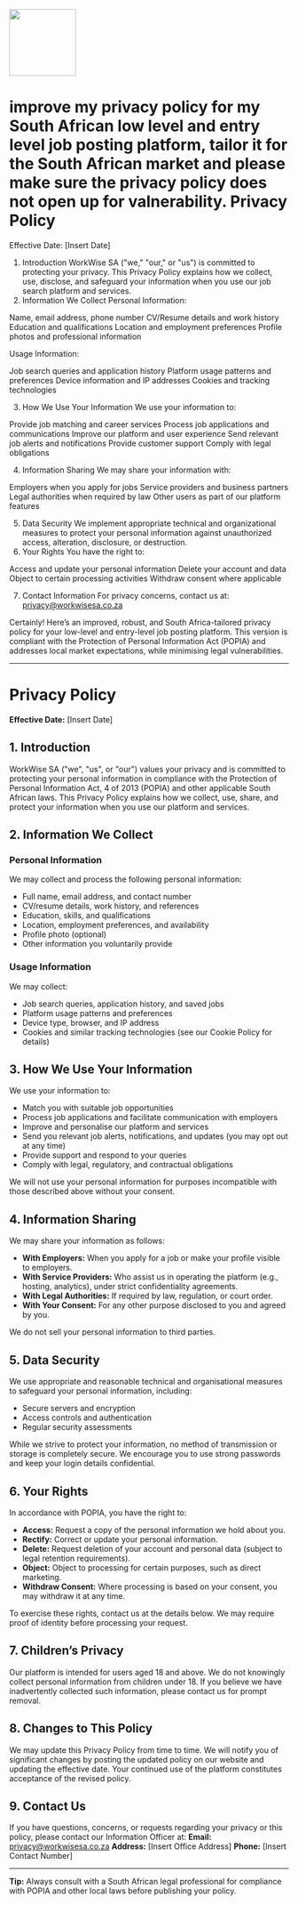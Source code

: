 <img src="https://r2cdn.perplexity.ai/pplx-full-logo-primary-dark%402x.png" class="logo" width="120"/>

# improve my privacy policy for my South African low level and entry level job posting platform, tailor it for the South African market and please make sure the privacy policy does not  open up for valnerability. Privacy Policy

Effective Date: [Insert Date]

1. Introduction
WorkWise SA ("we," "our," or "us") is committed to protecting your privacy. This Privacy Policy explains how we collect, use, disclose, and safeguard your information when you use our job search platform and services.
2. Information We Collect
Personal Information:

Name, email address, phone number
CV/Resume details and work history
Education and qualifications
Location and employment preferences
Profile photos and professional information

Usage Information:

Job search queries and application history
Platform usage patterns and preferences
Device information and IP addresses
Cookies and tracking technologies

3. How We Use Your Information
We use your information to:

Provide job matching and career services
Process job applications and communications
Improve our platform and user experience
Send relevant job alerts and notifications
Provide customer support
Comply with legal obligations

4. Information Sharing
We may share your information with:

Employers when you apply for jobs
Service providers and business partners
Legal authorities when required by law
Other users as part of our platform features

5. Data Security
We implement appropriate technical and organizational measures to protect your personal information against unauthorized access, alteration, disclosure, or destruction.
6. Your Rights
You have the right to:

Access and update your personal information
Delete your account and data
Object to certain processing activities
Withdraw consent where applicable

7. Contact Information
For privacy concerns, contact us at: privacy@workwisesa.co.za

Certainly! Here’s an improved, robust, and South Africa-tailored privacy policy for your low-level and entry-level job posting platform. This version is compliant with the Protection of Personal Information Act (POPIA) and addresses local market expectations, while minimising legal vulnerabilities.

---

# Privacy Policy

**Effective Date:** [Insert Date]

## 1. Introduction

WorkWise SA ("we", "us", or "our") values your privacy and is committed to protecting your personal information in compliance with the Protection of Personal Information Act, 4 of 2013 (POPIA) and other applicable South African laws. This Privacy Policy explains how we collect, use, share, and protect your information when you use our platform and services.

## 2. Information We Collect

### Personal Information

We may collect and process the following personal information:

- Full name, email address, and contact number
- CV/resume details, work history, and references
- Education, skills, and qualifications
- Location, employment preferences, and availability
- Profile photo (optional)
- Other information you voluntarily provide


### Usage Information

We may collect:

- Job search queries, application history, and saved jobs
- Platform usage patterns and preferences
- Device type, browser, and IP address
- Cookies and similar tracking technologies (see our Cookie Policy for details)


## 3. How We Use Your Information

We use your information to:

- Match you with suitable job opportunities
- Process job applications and facilitate communication with employers
- Improve and personalise our platform and services
- Send you relevant job alerts, notifications, and updates (you may opt out at any time)
- Provide support and respond to your queries
- Comply with legal, regulatory, and contractual obligations

We will not use your personal information for purposes incompatible with those described above without your consent.

## 4. Information Sharing

We may share your information as follows:

- **With Employers:** When you apply for a job or make your profile visible to employers.
- **With Service Providers:** Who assist us in operating the platform (e.g., hosting, analytics), under strict confidentiality agreements.
- **With Legal Authorities:** If required by law, regulation, or court order.
- **With Your Consent:** For any other purpose disclosed to you and agreed by you.

We do not sell your personal information to third parties.

## 5. Data Security

We use appropriate and reasonable technical and organisational measures to safeguard your personal information, including:

- Secure servers and encryption
- Access controls and authentication
- Regular security assessments

While we strive to protect your information, no method of transmission or storage is completely secure. We encourage you to use strong passwords and keep your login details confidential.

## 6. Your Rights

In accordance with POPIA, you have the right to:

- **Access:** Request a copy of the personal information we hold about you.
- **Rectify:** Correct or update your personal information.
- **Delete:** Request deletion of your account and personal data (subject to legal retention requirements).
- **Object:** Object to processing for certain purposes, such as direct marketing.
- **Withdraw Consent:** Where processing is based on your consent, you may withdraw it at any time.

To exercise these rights, contact us at the details below. We may require proof of identity before processing your request.

## 7. Children’s Privacy

Our platform is intended for users aged 18 and above. We do not knowingly collect personal information from children under 18. If you believe we have inadvertently collected such information, please contact us for prompt removal.

## 8. Changes to This Policy

We may update this Privacy Policy from time to time. We will notify you of significant changes by posting the updated policy on our website and updating the effective date. Your continued use of the platform constitutes acceptance of the revised policy.

## 9. Contact Us

If you have questions, concerns, or requests regarding your privacy or this policy, please contact our Information Officer at:
**Email:** privacy@workwisesa.co.za
**Address:** [Insert Office Address]
**Phone:** [Insert Contact Number]

---

**Tip:** Always consult with a South African legal professional for compliance with POPIA and other local laws before publishing your policy.


